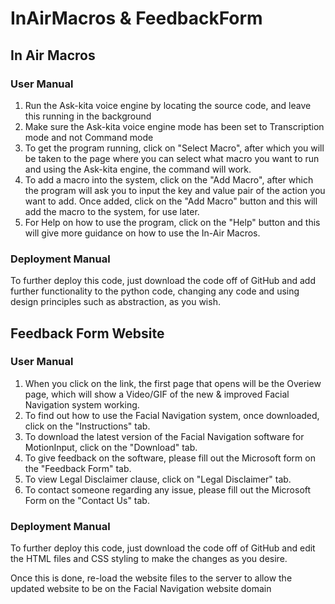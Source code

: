 # InAirMacros & FeedbackForm

## In Air Macros
### User Manual
1. Run the Ask-kita voice engine by locating the source code, and leave this running in the background
2. Make sure the Ask-kita voice engine mode has been set to Transcription mode and not Command mode
3. To get the program running, click on "Select Macro", after which you will be taken to the page where you can select what macro you want to run and using the Ask-kita engine, the command will work.
4. To add a macro into the system, click on the "Add Macro", after which the program will ask you to input the key and value pair of the action you want to add. Once added, click on the "Add Macro" button and this will add the macro to the system, for use later.
5. For Help on how to use the program, click on the "Help" button and this will give more guidance on how to use the In-Air Macros.

### Deployment Manual
To further deploy this code, just download the code off of GitHub and add further functionality to the python code, changing any code and using design principles such as abstraction, as you wish.

## Feedback Form Website
### User Manual
1. When you click on the link, the first page that opens will be the Overiew page, which will show a Video/GIF of the new & improved Facial Navigation system working.
2. To find out how to use the Facial Navigation system, once downloaded, click on the "Instructions" tab.
3. To download the latest version of the Facial Navigation software for MotionInput, click on the "Download" tab.
4. To give feedback on the software, please fill out the Microsoft form on the "Feedback Form" tab.
5. To view Legal Disclaimer clause, click on "Legal Disclaimer" tab.
6. To contact someone regarding any issue, please fill out the Microsoft Form on the "Contact Us" tab.

### Deployment Manual
To further deploy this code, just download the code off of GitHub and edit the HTML files and CSS styling to make the changes as you desire.

Once this is done, re-load the website files to the server to allow the updated website to be on the Facial Navigation website domain
